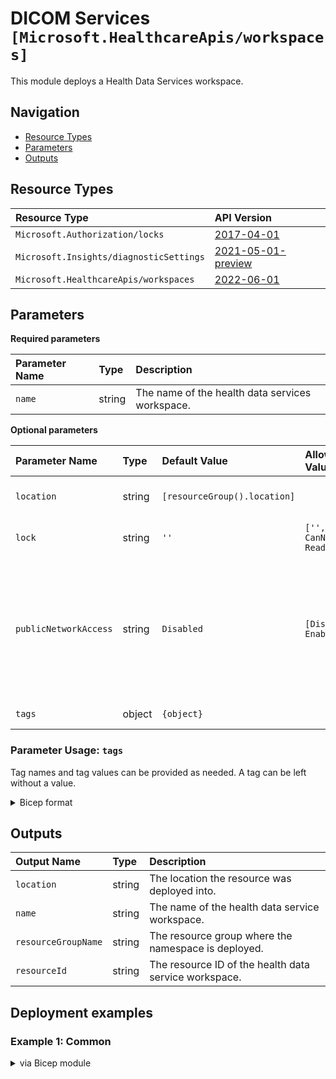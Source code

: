# DICOM Services `[Microsoft.HealthcareApis/workspaces]`

This module deploys a Health Data Services workspace.

## Navigation

- [Resource Types](#Resource-Types)
- [Parameters](#Parameters)
- [Outputs](#Outputs)

## Resource Types

| Resource Type | API Version |
| :-- | :-- |
| `Microsoft.Authorization/locks` | [2017-04-01](https://docs.microsoft.com/en-us/azure/templates/Microsoft.Authorization/2017-04-01/locks) |
| `Microsoft.Insights/diagnosticSettings` | [2021-05-01-preview](https://docs.microsoft.com/en-us/azure/templates/Microsoft.Insights/2021-05-01-preview/diagnosticSettings) |
| `Microsoft.HealthcareApis/workspaces` | [2022-06-01](https://learn.microsoft.com/en-us/azure/templates/microsoft.healthcareapis/workspaces) |

## Parameters

**Required parameters**

| Parameter Name | Type | Description |
| :-- | :-- | :-- |
| `name` | string | The name of the health data services workspace. |

**Optional parameters**

| Parameter Name | Type | Default Value | Allowed Values | Description |
| :-- | :-- | :-- | :-- | :-- |
| `location` | string | `[resourceGroup().location]` |  | Location for all resources. |
| `lock` | string | `''` | `['', CanNotDelete, ReadOnly]` | Specify the type of lock. |
| `publicNetworkAccess` | string | `Disabled` | `[Disabled, Enabled]` | Control permission for data plane traffic coming from public networks while private endpoint is enabled. |
| `tags` | object | `{object}` |  | Tags of the resource. |

### Parameter Usage: `tags`

Tag names and tag values can be provided as needed. A tag can be left without a value.

<details>

<summary>Bicep format</summary>

```bicep
tags: {
    Environment: 'Non-Prod'
    Contact: 'test.user@testcompany.com'
    PurchaseOrder: '1234'
    CostCenter: '7890'
    ServiceName: 'DeploymentValidation'
    Role: 'DeploymentValidation'
}
```

</details>

## Outputs

| Output Name | Type | Description |
| :-- | :-- | :-- |
| `location` | string | The location the resource was deployed into. |
| `name` | string | The name of the health data service workspace. |
| `resourceGroupName` | string | The resource group where the namespace is deployed. |
| `resourceId` | string | The resource ID of the health data service workspace. |

## Deployment examples

<h3>Example 1: Common</h3>

<details>

<summary>via Bicep module</summary>

```bicep
module dicom './Microsoft.HealthcareApis/deploy.bicep' = {
    name: '${uniqueString(deployment().name)}-test-hds'
    params: {
        // Required parameters
        name: '<<namePrefix>>hds001'        
        // Non-required parameters        
        lock: 'CanNotDelete'        
        publicNetworkAccess: 'Enabled'
    }
}
```

</details>